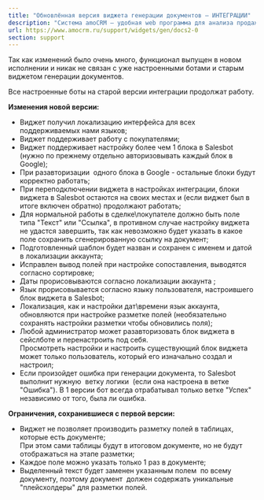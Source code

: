 ```yaml
---
title: "Обновлённая версия виджета генерации документов — ИНТЕГРАЦИИ"
description: "Система amoCRM – удобная web программа для анализа продаж, доступная в режиме online из любой точки мира! Подробности узнавайте по указанным на сайте телефонам в Москве."
url: https://www.amocrm.ru/support/widgets/gen/docs2-0
section: support
---
```


Так как изменений было очень много, функционал выпущен в новом исполнении и никак не связан с уже настроенными ботами и старым виджетом генерации документов.

Все настроенные боты на старой версии интеграции продолжат работу.

**Изменения новой версии:**

- Виджет получил локализацию интерфейса для всех поддерживаемых нами языков;
- Виджет поддерживает работу с покупателями;
- Виджет поддерживает настройку более чем 1 блока в Salesbot (нужно по прежнему отдельно авторизовывать каждый блок в Google);
- При разавторизации  одного блока в Google - остальные блоки будут корректно работать;
- При переподключении виджета в настройках интеграции, блоки виджета в Salesbot остаются на своих местах и (если виджет был в итоге включен обратно) продолжают работать;
- Для нормальной работы в сделке\покупателе должно быть поле типа "Текст" или "Ссылка", в противном случае настройку виджета не удастся завершить, так как невозможно будет указать в какое поле сохранить сгенерированную ссылку на документ;
- Подготовленный шаблон будет назван и сохранен с именем и датой в локализации аккаунта;
- Исправлен вывод полей при настройке сопоставления, выводятся согласно сортировке;
- Даты прорисовываются согласно локализации аккаунта ;
- Язык прорисовывается согласно языку пользователя, настроившего блок виджета в Salesbot;
- Локализация, как и настройки дат\времени язык аккаунта, обновляются при настройке разметке полей (необязательно сохранять настройки разметки чтобы обновились поля);
- Любой администратор может разавторизовать блок виджета в сейслботе и перенастроить под себя.   
  Просмотреть настройки и настроить существующий блок виджета может только пользователь, который его изначально создал и настроил;
- Если произойдет ошибка при генерации документа, то Salesbot выполнит нужную  ветку логики  (если она настроена в ветке "Ошибка"). В 1 версии бот всегда отрабатывал только ветке "Успех" независимо от того, была ли ошибка.

**Ограничения, сохранившиеся с первой версии:**

- Виджет не позволяет производить разметку полей в таблицах, которые есть документе;  
  При этом сами таблицы будут в итоговом документе, но не будут отображаться на этапе разметки;
- Каждое поле можно указать только 1 раз в документе;
- Выделенный текст будет заменен указанным полем  по всему документу, поэтому документ  должен содержать уникальные "плейсхолдеры" для разметки полей.